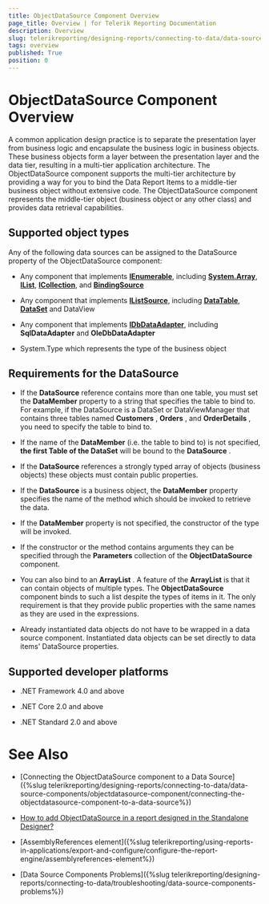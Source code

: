 ```yaml
---
title: ObjectDataSource Component Overview
page_title: Overview | for Telerik Reporting Documentation
description: Overview
slug: telerikreporting/designing-reports/connecting-to-data/data-source-components/objectdatasource-component/overview
tags: overview
published: True
position: 0
---
```


# ObjectDataSource Component Overview



A common application design practice is to separate the presentation         layer from business logic and encapsulate the business logic in business objects.         These business objects form a layer between the presentation layer and the data         tier, resulting in a multi-tier application architecture. The ObjectDataSource         component supports the multi-tier architecture by providing a way for you to bind         the Data Report Items to a middle-tier business object without extensive code.         The ObjectDataSource component represents the middle-tier object (business object         or any other class) and provides data retrieval capabilities.       

## Supported object types

Any of the following data sources can be assigned to the DataSource property of the ObjectDataSource component:

* Any component that implements               __[IEnumerable](http://msdn.microsoft.com/en-us/library/system.collections.ienumerable.aspx)__,               including               __[System.Array](http://msdn.microsoft.com/en-us/library/system.array.aspx)__,               __[IList](http://msdn.microsoft.com/en-us/library/system.collections.ilist.aspx)__,               __[ICollection](http://msdn.microsoft.com/en-us/library/system.collections.icollection.aspx)__,               and __[BindingSource](http://msdn.microsoft.com/en-us/library/system.windows.forms.bindingsource.aspx)__

* Any component that implements __[IListSource](http://msdn.microsoft.com/en-us/library/system.componentmodel.ilistsource.aspx)__,               including __[DataTable](http://msdn.microsoft.com/en-us/library/system.data.datatable(VS.80).aspx)__,               __[DataSet](http://msdn.microsoft.com/en-us/library/system.data.dataset.aspx)__ and DataView             

* Any component that implements __[IDbDataAdapter](http://msdn.microsoft.com/en-us/library/system.data.idbdataadapter.aspx)__,               including __SqlDataAdapter__  and __OleDbDataAdapter__ 

* System.Type which represents the type of the business object             

## Requirements for the DataSource

* If the __DataSource__  reference contains more than one table, you must set           the __DataMember__  property to a string that specifies the table to bind to.         For example, if the DataSource is a DataSet or DataViewManager that contains three           tables named __Customers__ , __Orders__ , and __OrderDetails__ , you need to specify the table to           bind to.         

* If the name of the __DataMember__  (i.e. the table to bind to) is not specified, __the first Table of the DataSet__  will be bound to the __DataSource__ .         

* If the __DataSource__  references a strongly typed array of objects           (business objects) these objects must contain public properties.         

* If the __DataSource__  is a business object,           the __DataMember__  property           specifies the name of the method which should be invoked to retrieve the data.         

* If the __DataMember__  property is not specified, the constructor of the type will be invoked.             

* If the constructor or the method contains arguments they can be specified through the __Parameters__  collection of the __ObjectDataSource__  component.         

* You can also bind to an __ArrayList__ . A feature of the __ArrayList__  is that it           can contain objects of multiple types. The __ObjectDataSource__  component binds to           such a list despite the types of items in it. The only requirement is that they           provide public properties with the same names as they are used in the           expressions.         

* Already instantiated data objects do not have to be wrapped in a data source component.           Instantiated data objects can be set directly to data items' DataSource properties.         

## Supported developer platforms

* .NET Framework 4.0 and above             

* .NET Core 2.0 and above             

* .NET Standard 2.0 and above             

# See Also

 * [Connecting the ObjectDataSource component to a Data Source]({%slug telerikreporting/designing-reports/connecting-to-data/data-source-components/objectdatasource-component/connecting-the-objectdatasource-component-to-a-data-source%})

 * [How to add ObjectDataSource in a report designed in the Standalone Designer?](https://docs.telerik.com/reporting/knowledge-base/steps-on-how-to-add-objectdatadource-in-a-report-designed-in-the-standalone-designer)

 * [AssemblyReferences element]({%slug telerikreporting/using-reports-in-applications/export-and-configure/configure-the-report-engine/assemblyreferences-element%})

 * [Data Source Components Problems]({%slug telerikreporting/designing-reports/connecting-to-data/troubleshooting/data-source-components-problems%})

